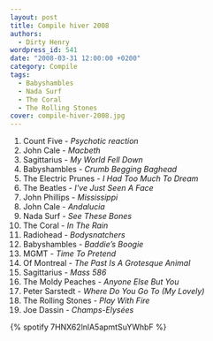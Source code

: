 ```yaml
---
layout: post
title: Compile hiver 2008
authors:
  - Dirty Henry
wordpress_id: 541
date: "2008-03-31 12:00:00 +0200"
category: Compile
tags:
  - Babyshambles
  - Nada Surf
  - The Coral
  - The Rolling Stones
cover: compile-hiver-2008.jpg
---
```


1. Count Five - _Psychotic reaction_
1. John Cale - _Macbeth_
1. Sagittarius - _My World Fell Down_
1. Babyshambles - _Crumb Begging Baghead_
1. The Electric Prunes - _I Had Too Much To Dream_
1. The Beatles - _I've Just Seen A Face_
1. John Phillips - _Mississippi_
1. John Cale - _Andalucia_
1. Nada Surf - _See These Bones_
1. The Coral - _In The Rain_
1. Radiohead - _Bodysnatchers_
1. Babyshambles - _Baddie’s Boogie_
1. MGMT - _Time To Pretend_
1. Of Montreal - _The Past Is A Grotesque Animal_
1. Sagittarius - _Mass 586_
1. The Moldy Peaches - _Anyone Else But You_
1. Peter Sarstedt - _Where Do You Go To (My Lovely)_
1. The Rolling Stones - _Play With Fire_
1. Joe Dassin - _Champs-Elysées_

{% spotify 7HNX62lnlA5apmtSuYWhbF %}
